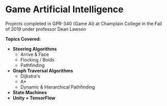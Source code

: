 # Game Artificial Intelligence
Projects completed in GPR-340 (Game AI) at Champlain College in the Fall of 2019 under professor Dean Lawson

**Topics Covered:**
- **Steering Algorithms**
  - Arrive & Face
  - Flocking / Boids
  - Pathfinding
- **Graph Traversal Algorithms**
	- Dijkstra's
	- A*
  - Dynamic & Hierarchical Pathfinding
- **State Machines**
- **Unity + TensorFlow**
